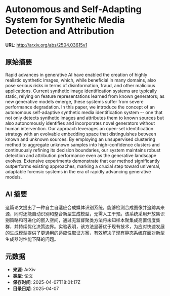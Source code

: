# Autonomous and Self-Adapting System for Synthetic Media Detection and Attribution

**URL**: http://arxiv.org/abs/2504.03615v1

## 原始摘要

Rapid advances in generative AI have enabled the creation of highly realistic
synthetic images, which, while beneficial in many domains, also pose serious
risks in terms of disinformation, fraud, and other malicious applications.
Current synthetic image identification systems are typically static, relying on
feature representations learned from known generators; as new generative models
emerge, these systems suffer from severe performance degradation. In this
paper, we introduce the concept of an autonomous self-adaptive synthetic media
identification system -- one that not only detects synthetic images and
attributes them to known sources but also autonomously identifies and
incorporates novel generators without human intervention. Our approach
leverages an open-set identification strategy with an evolvable embedding space
that distinguishes between known and unknown sources. By employing an
unsupervised clustering method to aggregate unknown samples into
high-confidence clusters and continuously refining its decision boundaries, our
system maintains robust detection and attribution performance even as the
generative landscape evolves. Extensive experiments demonstrate that our method
significantly outperforms existing approaches, marking a crucial step toward
universal, adaptable forensic systems in the era of rapidly advancing
generative models.


## AI 摘要

这篇论文提出了一种自主自适应合成媒体识别系统，能够检测合成图像并追踪其来源，同时还能自动识别和整合新型生成模型，无需人工干预。该系统采用开放集识别策略和可进化的嵌入空间，通过无监督聚类方法将未知样本聚集成高置信度集群，并持续优化决策边界。实验表明，该方法显著优于现有技术，为应对快速发展的生成模型提供了更通用的适应性取证方案，有效解决了现有静态系统在面对新型生成器时性能下降的问题。

## 元数据

- **来源**: ArXiv
- **类型**: 论文
- **保存时间**: 2025-04-07T18:01:17Z
- **目录日期**: 2025-04-07
